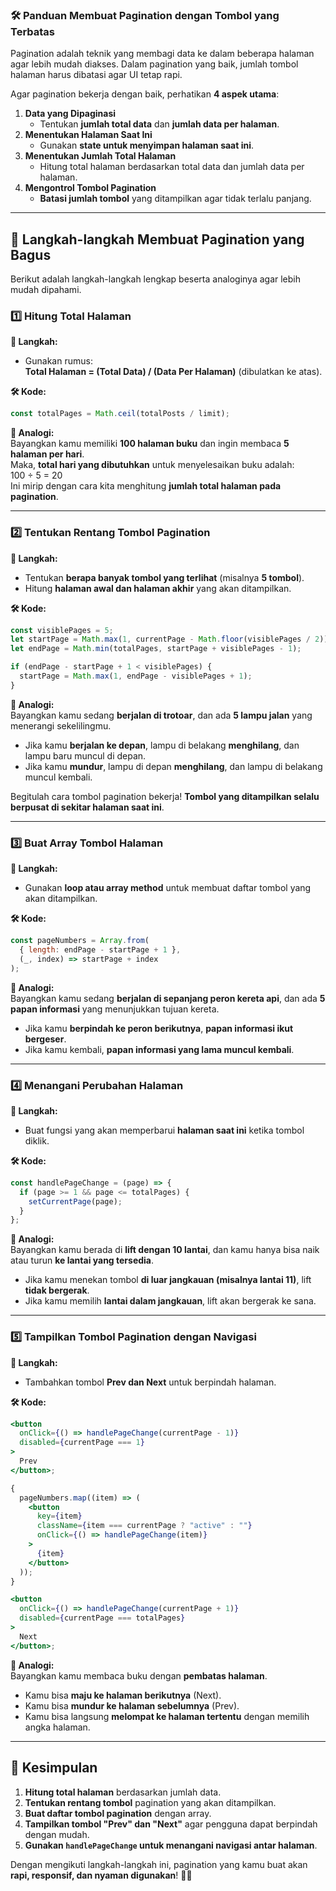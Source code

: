 ### **🛠️ Panduan Membuat Pagination dengan Tombol yang Terbatas**

Pagination adalah teknik yang membagi data ke dalam beberapa halaman agar lebih mudah diakses. Dalam pagination yang baik, jumlah tombol halaman harus dibatasi agar UI tetap rapi.

Agar pagination bekerja dengan baik, perhatikan **4 aspek utama**:

1. **Data yang Dipaginasi**
   - Tentukan **jumlah total data** dan **jumlah data per halaman**.
2. **Menentukan Halaman Saat Ini**
   - Gunakan **state untuk menyimpan halaman saat ini**.
3. **Menentukan Jumlah Total Halaman**
   - Hitung total halaman berdasarkan total data dan jumlah data per halaman.
4. **Mengontrol Tombol Pagination**
   - **Batasi jumlah tombol** yang ditampilkan agar tidak terlalu panjang.

---

## **📌 Langkah-langkah Membuat Pagination yang Bagus**

Berikut adalah langkah-langkah lengkap beserta analoginya agar lebih mudah dipahami.

### **1️⃣ Hitung Total Halaman**

**🔹 Langkah:**

- Gunakan rumus:  
  **Total Halaman = (Total Data) / (Data Per Halaman)** (dibulatkan ke atas).

**🛠️ Kode:**

```js
const totalPages = Math.ceil(totalPosts / limit);
```

**📖 Analogi:**  
Bayangkan kamu memiliki **100 halaman buku** dan ingin membaca **5 halaman per hari**.  
Maka, **total hari yang dibutuhkan** untuk menyelesaikan buku adalah:  
100 ÷ 5 = 20  
Ini mirip dengan cara kita menghitung **jumlah total halaman pada pagination**.

---

### **2️⃣ Tentukan Rentang Tombol Pagination**

**🔹 Langkah:**

- Tentukan **berapa banyak tombol yang terlihat** (misalnya **5 tombol**).
- Hitung **halaman awal dan halaman akhir** yang akan ditampilkan.

**🛠️ Kode:**

```js
const visiblePages = 5;
let startPage = Math.max(1, currentPage - Math.floor(visiblePages / 2));
let endPage = Math.min(totalPages, startPage + visiblePages - 1);

if (endPage - startPage + 1 < visiblePages) {
  startPage = Math.max(1, endPage - visiblePages + 1);
}
```

**📖 Analogi:**  
Bayangkan kamu sedang **berjalan di trotoar**, dan ada **5 lampu jalan** yang menerangi sekelilingmu.

- Jika kamu **berjalan ke depan**, lampu di belakang **menghilang**, dan lampu baru muncul di depan.
- Jika kamu **mundur**, lampu di depan **menghilang**, dan lampu di belakang muncul kembali.

Begitulah cara tombol pagination bekerja! **Tombol yang ditampilkan selalu berpusat di sekitar halaman saat ini**.

---

### **3️⃣ Buat Array Tombol Halaman**

**🔹 Langkah:**

- Gunakan **loop atau array method** untuk membuat daftar tombol yang akan ditampilkan.

**🛠️ Kode:**

```js
const pageNumbers = Array.from(
  { length: endPage - startPage + 1 },
  (_, index) => startPage + index
);
```

**📖 Analogi:**  
Bayangkan kamu sedang **berjalan di sepanjang peron kereta api**, dan ada **5 papan informasi** yang menunjukkan tujuan kereta.

- Jika kamu **berpindah ke peron berikutnya**, **papan informasi ikut bergeser**.
- Jika kamu kembali, **papan informasi yang lama muncul kembali**.

---

### **4️⃣ Menangani Perubahan Halaman**

**🔹 Langkah:**

- Buat fungsi yang akan memperbarui **halaman saat ini** ketika tombol diklik.

**🛠️ Kode:**

```js
const handlePageChange = (page) => {
  if (page >= 1 && page <= totalPages) {
    setCurrentPage(page);
  }
};
```

**📖 Analogi:**  
Bayangkan kamu berada di **lift dengan 10 lantai**, dan kamu hanya bisa naik atau turun **ke lantai yang tersedia**.

- Jika kamu menekan tombol **di luar jangkauan (misalnya lantai 11)**, lift **tidak bergerak**.
- Jika kamu memilih **lantai dalam jangkauan**, lift akan bergerak ke sana.

---

### **5️⃣ Tampilkan Tombol Pagination dengan Navigasi**

**🔹 Langkah:**

- Tambahkan tombol **Prev dan Next** untuk berpindah halaman.

**🛠️ Kode:**

```jsx
<button
  onClick={() => handlePageChange(currentPage - 1)}
  disabled={currentPage === 1}
>
  Prev
</button>;

{
  pageNumbers.map((item) => (
    <button
      key={item}
      className={item === currentPage ? "active" : ""}
      onClick={() => handlePageChange(item)}
    >
      {item}
    </button>
  ));
}

<button
  onClick={() => handlePageChange(currentPage + 1)}
  disabled={currentPage === totalPages}
>
  Next
</button>;
```

**📖 Analogi:**  
Bayangkan kamu membaca buku dengan **pembatas halaman**.

- Kamu bisa **maju ke halaman berikutnya** (Next).
- Kamu bisa **mundur ke halaman sebelumnya** (Prev).
- Kamu bisa langsung **melompat ke halaman tertentu** dengan memilih angka halaman.

---

## **🎯 Kesimpulan**

1. **Hitung total halaman** berdasarkan jumlah data.
2. **Tentukan rentang tombol** pagination yang akan ditampilkan.
3. **Buat daftar tombol pagination** dengan array.
4. **Tampilkan tombol "Prev" dan "Next"** agar pengguna dapat berpindah dengan mudah.
5. **Gunakan `handlePageChange` untuk menangani navigasi antar halaman**.

Dengan mengikuti langkah-langkah ini, pagination yang kamu buat akan **rapi, responsif, dan nyaman digunakan**! 🚀🔥
